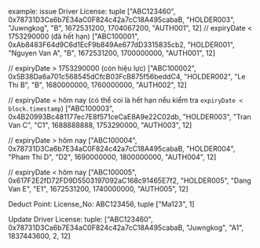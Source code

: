 example:
issue Driver License: tuple ["ABC123460", 0x78731D3Ca6b7E34aC0F824c42a7cC18A495cabaB, "HOLDER003", "Juwngkog", "B", 1672531200, 1704067200, "AUTH001", 12]
// expiryDate < 1753290000 (đã hết hạn)
  ["ABC100001", 0xAb8483F64d9C6d1EcF9b849Ae677dD3315835cb2, "HOLDER001", "Nguyen Van A", "B", 1672531200, 1700000000, "AUTH001", 12]
  
  // expiryDate > 1753290000 (còn hiệu lực)
  ["ABC100002", 0x5B38Da6a701c568545dCfcB03FcB875f56beddC4, "HOLDER002", "Le Thi B", "B", 1680000000, 1760000000, "AUTH002", 12]
  
  // expiryDate = hôm nay (có thể coi là hết hạn nếu kiểm tra `expiryDate < block.timestamp`)
  ["ABC100003", 0x4B20993Bc481177ec7E8f571ceCaE8A9e22C02db, "HOLDER003", "Tran Van C", "C1", 1688888888, 1753290000, "AUTH003", 12]
  
  // expiryDate > hôm nay
  ["ABC100004", 0x78731D3Ca6b7E34aC0F824c42a7cC18A495cabaB, "HOLDER004", "Pham Thi D", "D2", 1690000000, 1800000000, "AUTH004", 12]

  // expiryDate < hôm nay
  ["ABC100005", 0x617F2E2fD72FD9D5503197092aC168c91465E7f2, "HOLDER005", "Dang Van E", "E1", 1672531200, 1740000000, "AUTH005", 12]

Deduct Point: License_No: ABC123456, tuple ["Ma123", 1]

Update Driver License: tuple: ["ABC123460", 0x78731D3Ca6b7E34aC0F824c42a7cC18A495cabaB, "Juwngkog", "A1", 1837443600, 2, 12]